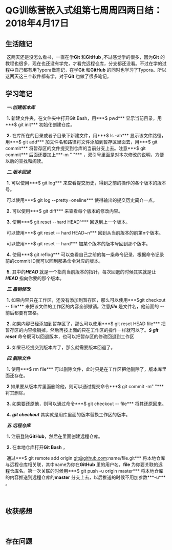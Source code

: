 # QG训练营嵌入式组第七周周四两日结：2018年4月17日

## 生活随记

​	这两天还是没怎么看书，一直在学**Git** 和**GitHub** ,不过感觉学的很多，因为**Git** 的教程也很多，现在也还没有学完，才看完远程仓库，分支都还没看。不过在学的过程中自己都有用Typora做笔记，在学**Git** 和**GitHub** 的同时也学习了Typora。所以这两天这三个软件都有学，对于**Git** 也做了很多笔记。

## 学习笔记

​	***一.创建版本库*** 

​		**1.**   新建文件夹，在文件夹中打开Git Bash，用***$ pwd***  显示当前目录，用***$ git init*** 初始化创建仓库。

​		**2.** 在库所在的目录或者子目录下新建文件，用***$ ls -ah*** 显示该文件路径，用***$ git add*** 加文件名和路径将文件添加到暂存区里面去，用***$ git commit*** 将暂存区的文件提交到仓库的当前分支上去。注意***$ git commit*** 后面还要加上***-m "   "***  ，双引号里面是对本次修改的说明，方便以后的查找和阅读。

​	***二.版本回退*** 

​		**1.**  可以使用***$ git log*** 来查看提交历史，得到之前的操作的各个版本的版本号。

​			可以使用***$ git log --pretty=oneline*** 使得输出的提交历史简介一点。

​		**2.** 可以使用***$ git diff*** 来查看每个版本的修改内容。

​		**3.**   使用***$ git reset --hard HEAD^*** 回退到上一个版本。

​		可以使用***$ git reset -- hard HEAD~n*** 回到从当前版本的前第n个版本。

​		可以使用***$ git reset -- hard*** 加某个版本的版本号回到那个版本。

​		**4.** 使用***$ git reflog*** 可以查看自己之前的每一条命令记录，根据命令记录前的commit ID就可以回到那条命令对应的版本。

​		**5.** 其中的***HEAD*** 就是一个指向当前版本的指针，每次回退的时候其实就是让***HEAD*** 指向你要的那个版本。

​	***三.撤销修改*** 

​		**1.**  如果内容只在工作区，还没有添加到暂存区，那么可以使用***$git checkout -- file***  来把该文件的工作区的内容全部撤销。注意***file*** 是文件名，他前面的  **--**  前后都要有空格。

​		**2.** 如果内容已经添加到暂存区了，那么可以使用***$ git reset HEAD file*** 把暂存区的内容撤销掉。然后再按上面的只在工作区的操作一样就可以了。***$ git reset*** 命令既可以回退版本，也可以把暂存区的修改回退到工作区

​		**3.** 如果已经提交到版本库了，那么就需要版本回退了。

​	***四.删除文件*** 

​		**1.**  使用***$ rm file*** 可以删除文件，此时只是在工作区把他删除了，版本库里面还存在。

​		**2** 如果要从版本库里面删除他，则可以通过提交命令***$ git commit -m" "*** 将其删除。

​		**3.** 如果要还原他，则可以通过命令***$ git checkout -- file***  将其还原回来。

​		**4.**  ***git checkout*** 其实就是用库里面的版本替换工作区的版本。

​	***五.远程仓库*** 

​		**1.**  注册登陆**GitHub**，然后在里面创建远程仓库。

​		**2.** 在本地仓库打开**Git Bash** ，

​		通过***$ git remote add origin git@github.com:name/file.git*** 将本地仓库与远程仓库相关联，其中name为你在**GitHub**  里的用户名，**file** 为你要关联的远程仓库名。第一次关联的时候用***$ git push -u origin master*** 将本地仓库的内容推送到远程仓库的**master** 分支上去，以后推送的时候不用加参数***-u*** 。

​		

## 收获感想

​		

## 存在问题



